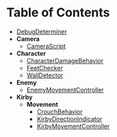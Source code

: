 # Table of Contents
- [DebugDeterminer](/CodeDescription/DebugDeterminer.md)
- **Camera**
    - [CameraScript](/CodeDescription/Camera/CameraScript.md)
- **Character**
    - [CharacterDamageBehavior](/CodeDescription/Character/CharacterDamageBehavior.md)
    - [FeetChecker](/CodeDescription/Character/FeetChecker.md)
    - [WallDetector](/CodeDescription/Character/WallDetector.md)
- **Enemy**
    - [EnemyMovementController](/CodeDescription/Enemy/EnemyMovementController.md)
- **Kirby**
    - **Movement**
        - [CrouchBehavior](/CodeDescription/Kirby/Movement/CrouchBehavior.md)
        - [KirbyDirectionIndicator](/CodeDescription/Kirby/Movement/KirbyDirectionIndicator.md)
        - [KirbyMovementController](/CodeDescription/Kirby/Movement/KirbyMovementController.md)
        
